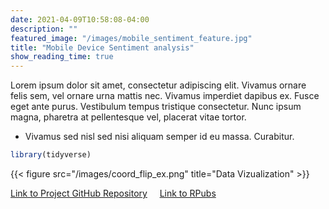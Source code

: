 ```yaml
---
date: 2021-04-09T10:58:08-04:00
description: ""
featured_image: "/images/mobile_sentiment_feature.jpg"
title: "Mobile Device Sentiment analysis"
show_reading_time: true
---
```


Lorem ipsum dolor sit amet, consectetur adipiscing elit. Vivamus ornare felis sem, vel ornare urna mattis nec. Vivamus imperdiet dapibus ex. Fusce eget ante purus. Vestibulum tempus tristique consectetur. Nunc ipsum magna, pharetra at pellentesque vel, placerat vitae tortor.
- Vivamus sed nisl sed nisi aliquam semper id eu massa. Curabitur.

```r
library(tidyverse)
```

{{< figure src="/images/coord_flip_ex.png" title="Data Vizualization" >}}

[Link to Project GitHub Repository](https://github.com/kpiatti/Mobile-Device-Sentiment-Analysis) &nbsp; &nbsp; [Link to RPubs](https://rpubs.com/kpiatti)
